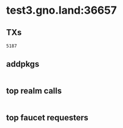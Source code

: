 # test3.gno.land:36657

## TXs
```
5187
```

## addpkgs
```
```

## top realm calls
```
```

## top faucet requesters
```
```


